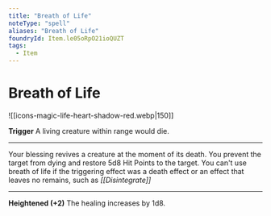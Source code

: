 ```yaml
---
title: "Breath of Life"
noteType: "spell"
aliases: "Breath of Life"
foundryId: Item.le05oRpO21ioQUZT
tags:
  - Item
---
```


# Breath of Life
![[icons-magic-life-heart-shadow-red.webp|150]]

**Trigger** A living creature within range would die.

* * *

Your blessing revives a creature at the moment of its death. You prevent the target from dying and restore 5d8 Hit Points to the target. You can't use breath of life if the triggering effect was a death effect or an effect that leaves no remains, such as _[[Disintegrate]]_

* * *

**Heightened (+2)** The healing increases by 1d8.
